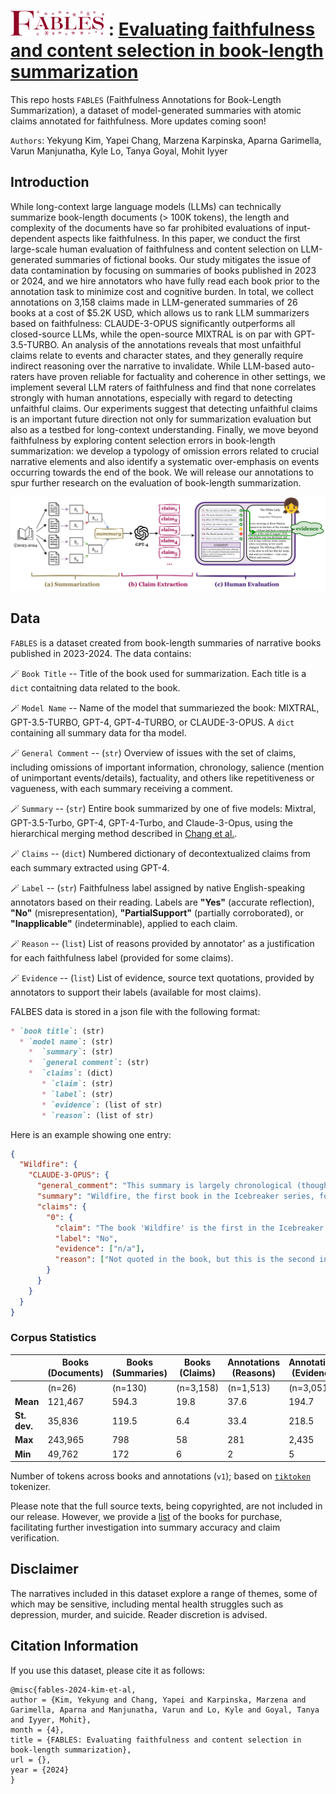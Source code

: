 # <img src="misc/fables.png" alt="FABLES" width="150" height="40"> : [Evaluating faithfulness and content selection in book-length summarization](https://arxiv.org/pdf/2404.01261.pdf)

This repo hosts `FABLES` (Faithfulness Annotations for Book-Length Summarization), a dataset of model-generated summaries with atomic claims annotated for faithfulness. More updates coming soon!

`Authors`: Yekyung Kim, Yapei Chang, Marzena Karpinska, Aparna Garimella, Varun Manjunatha, Kyle Lo, Tanya Goyal, Mohit Iyyer

## Introduction
While long-context large language models (LLMs) can technically summarize book-length documents (> 100K tokens), the length and complexity of the documents have so far prohibited evaluations of input-dependent aspects like faithfulness. In this paper, we conduct the first large-scale human evaluation of faithfulness and content selection on LLM-generated summaries of fictional books. Our study mitigates the issue of data contamination by focusing on summaries of books published in 2023 or 2024, and we hire annotators who have fully read each book prior to the annotation task to minimize cost and cognitive burden. In total, we collect annotations on 3,158 claims made in LLM-generated summaries of 26 books at a cost of $5.2K USD, which allows us to rank LLM summarizers based on faithfulness: CLAUDE-3-OPUS significantly outperforms all closed-source LLMs, while the open-source MIXTRAL is on par with GPT-3.5-TURBO. An analysis of the annotations reveals that most unfaithful claims relate to events and character states, and they generally require indirect reasoning over the narrative to invalidate. While LLM-based auto-raters have proven reliable for factuality and coherence in other settings, we implement several LLM raters of faithfulness and find that none correlates strongly with human annotations, especially with regard to detecting unfaithful claims. Our experiments suggest that detecting unfaithful claims is an important future direction not only for summarization evaluation but also as a testbed for long-context understanding. Finally, we move beyond faithfulness by exploring content selection errors in book-length summarization: we develop a typology of omission errors related to crucial narrative elements and also identify a systematic over-emphasis on events occurring towards the end of the book. We will release our annotations to spur further research on the evaluation of book-length summarization.

![Pipeline of work](./misc/pipeline-1.png)

## Data

`FABLES` is a dataset created from book-length summaries of narrative books published in 2023-2024. The data contains:

🪄 `Book Title` -- Title of the book used for summarization. Each title is a `dict` contaitning data related to the book.

🪄 `Model Name` -- Name of the model that summariezed the book: MIXTRAL, GPT-3.5-TURBO, GPT-4, GPT-4-TURBO, or CLAUDE-3-OPUS. A `dict` containing all summary data for tha model.

🪄 `General Comment` -- (`str`) Overview of issues with the set of claims, including omissions of important information, chronology, salience (mention of unimportant events/details), factuality, and others like repetitiveness or vagueness, with each summary receiving a comment.

🪄 `Summary` -- (`str`) Entire book summarized by one of five models: Mixtral, GPT-3.5-Turbo, GPT-4, GPT-4-Turbo, and Claude-3-Opus, using the hierarchical merging method described in [Chang et al.](https://arxiv.org/pdf/2310.00785.pdf).

🪄 `Claims` -- (`dict`)  Numbered dictionary of decontextualized claims from each summary extracted using GPT-4.

🪄 `Label` -- (`str`) Faithfulness label assigned by native English-speaking annotators based on their reading. Labels are **"Yes"** (accurate reflection), **"No"** (misrepresentation), **"PartialSupport"** (partially corroborated), or **"Inapplicable"** (indeterminable), applied to each claim.

🪄 `Reason` -- (`list`) List of reasons provided by annotator' as a justification for each faithfulness label (provided for some claims).

🪄 `Evidence` -- (`list`) List of evidence, source text quotations, provided by annotators to support their labels (available for most claims).

FALBES data is stored in a json file with the following format:

```markdown
* `book title`: (str) 
  * `model name`: (str) 
    *  `summary`: (str) 
    *  `general comment`: (str)
    *  `claims`: (dict)
       * `claim`: (str)
       * `label`: (str)
       * `evidence`: (list of str)
       * `reason`: (list of str)
```


Here is an example showing one entry:

```json
{
  "Wildfire": {
    "CLAUDE-3-OPUS": {
      "general_comment": "This summary is largely chronological (though Aurora's decision to not attend her father's wedding comes after Russ' father's visit) and hits the main thematic elements of the text, though it disproportionately addresses the epilogue over other portions of the text. The claims are factual, however.",
      "summary": "Wildfire, the first book in the Icebreaker series, follows the love story of Aurora Roberts and Russ Callaghan, two college students who meet while working as counselors at Honey Acres, a sleepaway summer camp in California. Aurora, the daughter of a famous Formula 1 team owner, struggles with her distant father's lack of attention and affection, often acting out to gain his notice but facing continual disappointment. Russ, a reserved hockey player at UC Maple Hills, deals with the shame and embarrassment of his father's gambling addiction, which has strained their family relationships.(...)",
      "claims": {
        "0": {
          "claim": "The book 'Wildfire' is the first in the Icebreaker series.",
          "label": "No",
          "evidence": ["n/a"],
          "reason": ["Not quoted in the book, but this is the second in the series, after 'Icebreaker'."]
        }
      }
    }
  }
}

```




        


### Corpus Statistics

|                    | **Books (Documents)** | **Books (Summaries)** | **Books (Claims)** | **Annotations (Reasons)** | **Annotations (Evidence)** | **Annotations (Comments)** |
|--------------------|-----------------------|-----------------------|--------------------|---------------------------|----------------------------|----------------------------|
|                    |       (n=26)          |       (n=130)         |      (n=3,158)     |        (n=1,513)          |          (n=3,051)         |          (n=130)           |
| **Mean**           | 121,467               | 594.3                 | 19.8               | 37.6                      | 194.7                      | 155                        |
| **St. dev.**       | 35,836                | 119.5                 | 6.4                | 33.4                      | 218.5                      | 148.4                      |
| **Max**            | 243,965               | 798                   | 58                 | 281                       | 2,435                      | 823                        |
| **Min**            | 49,762                | 172                   | 6                  | 2                         | 5                          | 6                          |


Number of tokens across books and annotations (`v1`); based on [`tiktoken`](https://github.com/openai/tiktoken) tokenizer.

Please note that the full source texts, being copyrighted, are not included in our release. However, we provide a [list](https://github.com/mungg/FABLES/blob/main/booklist.md) of the books for purchase, facilitating further investigation into summary accuracy and claim verification.


## Disclaimer

The narratives included in this dataset explore a range of themes, some of which may be sensitive, including mental health struggles such as depression, murder, and suicide. Reader discretion is advised.


## Citation Information
If you use this dataset, please cite it as follows:
```
@misc{fables-2024-kim-et-al,
author = {Kim, Yekyung and Chang, Yapei and Karpinska, Marzena and Garimella, Aparna and Manjunatha, Varun and Lo, Kyle and Goyal, Tanya and Iyyer, Mohit},
month = {4},
title = {FABLES: Evaluating faithfulness and content selection in book-length summarization},
url = {},
year = {2024}
}
```
